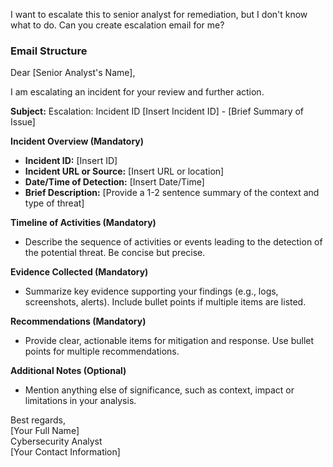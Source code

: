 I want to escalate this to senior analyst for remediation, but I don't know what to do. Can you create escalation email for me? 

### Email Structure

Dear [Senior Analyst's Name],

I am escalating an incident for your review and further action.

**Subject:** Escalation: Incident ID [Insert Incident ID] - [Brief Summary of Issue]

**Incident Overview (Mandatory)**
   - **Incident ID:** [Insert ID]
   - **Incident URL or Source:** [Insert URL or location]
   - **Date/Time of Detection:** [Insert Date/Time]
   - **Brief Description:** [Provide a 1-2 sentence summary of the context and type of threat]

**Timeline of Activities (Mandatory)**
   - Describe the sequence of activities or events leading to the detection of the potential threat. Be concise but precise.

**Evidence Collected (Mandatory)**
   - Summarize key evidence supporting your findings (e.g., logs, screenshots, alerts). Include bullet points if multiple items are listed.

**Recommendations (Mandatory)**
   - Provide clear, actionable items for mitigation and response. Use bullet points for multiple recommendations.

**Additional Notes (Optional)**
   - Mention anything else of significance, such as context, impact or limitations in your analysis.

Best regards,  
[Your Full Name]  
Cybersecurity Analyst  
[Your Contact Information]